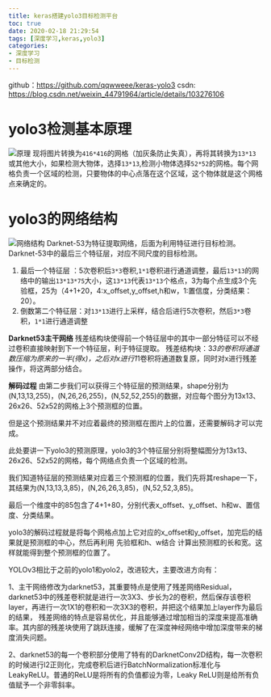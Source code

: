 ```yaml
---
title: keras搭建yolo3目标检测平台
toc: true
date: 2020-02-18 21:29:54
tags: [深度学习,keras,yolo3]
categories:
- 深度学习
- 目标检测
---
```


github：https://github.com/qqwweee/keras-yolo3
csdn: https://blog.csdn.net/weixin_44791964/article/details/103276106
# yolo3检测基本原理
<!--more-->
![原理](1.png)
现将图片转换为`416*416`的网格（加灰条防止失真），再将其转换为`13*13`或其他大小，如果检测大物体，选择`13*13`,检测小物体选择`52*52`的网格。每个网格负责一个区域的检测，只要物体的中心点落在这个区域，这个物体就是这个网格点来确定的。

# yolo3的网络结构
![网络结构](2.jpg)
Darknet-53为特征提取网络，后面为利用特征进行目标检测。
Darknet-53中的最后三个特征层，对应不同尺度的目标检测。
1. 最后一个特征层 ：5次卷积后`3*3`卷积,`1*1`卷积进行通道调整，最后`13*13`的网络中的输出`13*13*75`大小，这`13*13`代表`13*13`个格点，3为每个点生成3个先验框，25为（4+1+20，4:x_offset,y_offset,h和w，1:置信度，分类结果：20）。
2. 倒数第二个特征层：对`13*13`进行上采样，结合后进行5次卷积，然后`3*3`卷积，`1*1`进行通道调整

**Darknet53主干网络**
残差结构块使得前一个特征层中的其中一部分特征可以不经过卷积直接映射到下一个特征层，利于特征提取。
残差结构块：3*3的卷积将通道数压缩为原来的一半(得x)，之后对x进行1*1卷积将通道数复原，同时对x进行残差操作，将这两部分结合。

**解码过程**
由第二步我们可以获得三个特征层的预测结果，shape分别为(N,13,13,255)，(N,26,26,255)，(N,52,52,255)的数据，对应每个图分为13x13、26x26、52x52的网格上3个预测框的位置。

但是这个预测结果并不对应着最终的预测框在图片上的位置，还需要解码才可以完成。

此处要讲一下yolo3的预测原理，yolo3的3个特征层分别将整幅图分为13x13、26x26、52x52的网格，每个网络点负责一个区域的检测。

我们知道特征层的预测结果对应着三个预测框的位置，我们先将其reshape一下，其结果为(N,13,13,3,85)，(N,26,26,3,85)，(N,52,52,3,85)。

最后一个维度中的85包含了4+1+80，分别代表x_offset、y_offset、h和w、置信度、分类结果。

yolo3的解码过程就是将每个网格点加上它对应的x_offset和y_offset，加完后的结果就是预测框的中心，然后再利用 先验框和h、w结合 计算出预测框的长和宽。这样就能得到整个预测框的位置了。

YOLOv3相比于之前的yolo1和yolo2，改进较大，主要改进方向有：

1、主干网络修改为darknet53，其重要特点是使用了残差网络Residual，darknet53中的残差卷积就是进行一次3X3、步长为2的卷积，然后保存该卷积layer，再进行一次1X1的卷积和一次3X3的卷积，并把这个结果加上layer作为最后的结果， 残差网络的特点是容易优化，并且能够通过增加相当的深度来提高准确率。其内部的残差块使用了跳跃连接，缓解了在深度神经网络中增加深度带来的梯度消失问题。

2、darknet53的每一个卷积部分使用了特有的DarknetConv2D结构，每一次卷积的时候进行l2正则化，完成卷积后进行BatchNormalization标准化与LeakyReLU。普通的ReLU是将所有的负值都设为零，Leaky ReLU则是给所有负值赋予一个非零斜率。


